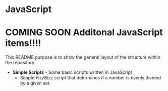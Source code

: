 # JavaScript


# COMING SOON Additonal JavaScript items!!!!

This README purpose is to show the general layout of the structure within the repository. 
* **Simple Scripts** - Some basic scripts written in JavaScript 
  * Simple FizzBizz script that determines if a number is evenly divided by a given set.
